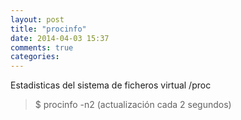 ```yaml
---
layout: post
title: "procinfo"
date: 2014-04-03 15:37
comments: true
categories: 
---
```

Estadisticas del sistema de ficheros virtual /proc

>$ procinfo -n2 (actualización cada 2 segundos)

